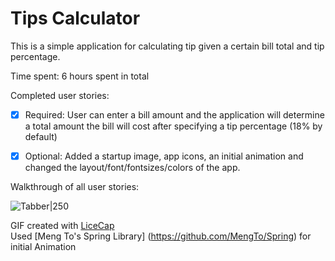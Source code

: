 # Tips Calculator

This is a simple application for calculating tip given a certain bill total and tip percentage.

Time spent: 6 hours spent in total

Completed user stories:

 * [x] Required: User can enter a bill amount and the application will determine a total amount the bill will cost after specifying a tip percentage (18% by default)
 
 * [x] Optional: Added a startup image, app icons, an initial animation and changed the layout/font/fontsizes/colors of the app.

Walkthrough of all user stories: 

![Tabber|250](http://i.imgur.com/5E6HpCI.gif)

GIF created with [LiceCap](http://www.cockos.com/licecap/) <br>
Used [Meng To's Spring Library] (https://github.com/MengTo/Spring) for initial Animation
